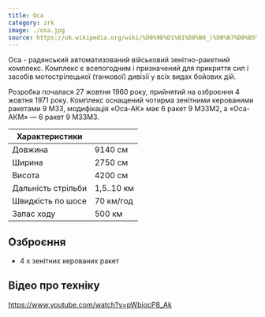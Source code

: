 ```yaml
---
title: Оса
category: zrk
image: ./osa.jpg
source: https://uk.wikipedia.org/wiki/%D0%9E%D1%81%D0%B0_(%D0%B7%D0%B5%D0%BD%D1%96%D1%82%D0%BD%D0%B8%D0%B9_%D1%80%D0%B0%D0%BA%D0%B5%D1%82%D0%BD%D0%B8%D0%B9_%D0%BA%D0%BE%D0%BC%D0%BF%D0%BB%D0%B5%D0%BA%D1%81)
---
```


Оса - радянський автоматизований військовий зенітно-ракетний комплекс. Комплекс є всепогодним і призначений для прикриття сил і засобів мотострілецької (танкової) дивізії у всіх видах бойових дій.

Розробка почалася 27 жовтня 1960 року, прийнятий на озброєння 4 жовтня 1971 року. Комплекс оснащений чотирма зенітними керованими ракетами 9 M33, модифікація «Оса-АК» має 6 ракет 9 М33М2, а «Оса-АКМ» — 6 ракет 9 М33М3.

| Характеристики     |            |
| ------------------ | ---------- |
| Довжина            | 9140 см    |
| Ширина             | 2750 см    |
| Висота             | 4200 см    |
| Дальність стрільби | 1,5..10 км |
| Швидкість по шосе  | 70 км/год  |
| Запас ходу         | 500 км     |

## Озброєння

-   4 х зенітних керованих ракет

## Відео про техніку

https://www.youtube.com/watch?v=pWbiocP8_Ak
